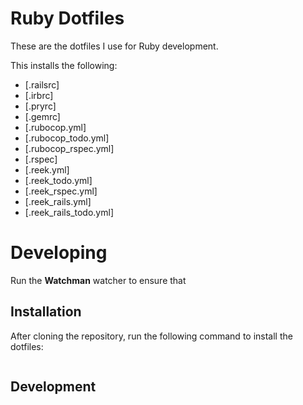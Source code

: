 # Ruby Dotfiles

These are the dotfiles I use for Ruby development.

This installs the following:

* [.railsrc]
* [.irbrc]
* [.pryrc]
* [.gemrc]
* [.rubocop.yml]
* [.rubocop_todo.yml]
* [.rubocop_rspec.yml]
* [.rspec]
* [.reek.yml]
* [.reek_todo.yml]
* [.reek_rspec.yml]
* [.reek_rails.yml]
* [.reek_rails_todo.yml]



# Developing

Run the **Watchman** watcher to ensure that



## Installation

After cloning the repository, run the following command to install the dotfiles:

```bash

```

## Development
